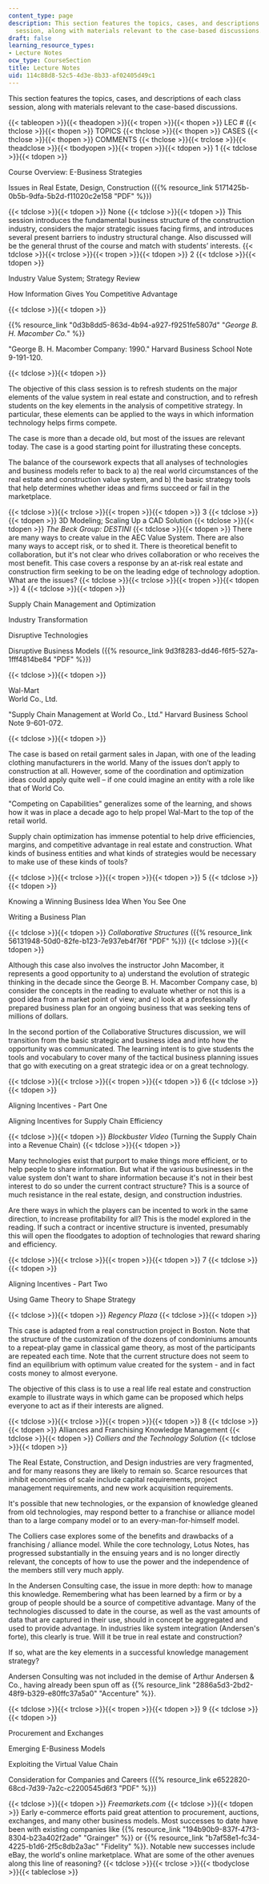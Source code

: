 ```yaml
---
content_type: page
description: This section features the topics, cases, and descriptions of each class
  session, along with materials relevant to the case-based discussions.
draft: false
learning_resource_types:
- Lecture Notes
ocw_type: CourseSection
title: Lecture Notes
uid: 114c88d8-52c5-4d3e-8b33-af02405d49c1
---
```

This section features the topics, cases, and descriptions of each class session, along with materials relevant to the case-based discussions.

{{< tableopen >}}{{< theadopen >}}{{< tropen >}}{{< thopen >}}
LEC #
{{< thclose >}}{{< thopen >}}
TOPICS
{{< thclose >}}{{< thopen >}}
CASES
{{< thclose >}}{{< thopen >}}
COMMENTS
{{< thclose >}}{{< trclose >}}{{< theadclose >}}{{< tbodyopen >}}{{< tropen >}}{{< tdopen >}}
1
{{< tdclose >}}{{< tdopen >}}

Course Overview: E-Business Strategies

Issues in Real Estate, Design, Construction ({{% resource_link 5171425b-0b5b-9dfa-5b2d-f11020c2e158 "PDF" %}})

{{< tdclose >}}{{< tdopen >}}
None
{{< tdclose >}}{{< tdopen >}}
This session introduces the fundamental business structure of the construction industry, considers the major strategic issues facing firms, and introduces several present barriers to industry structural change. Also discussed will be the general thrust of the course and match with students’ interests.
{{< tdclose >}}{{< trclose >}}{{< tropen >}}{{< tdopen >}}
2
{{< tdclose >}}{{< tdopen >}}

Industry Value System; Strategy Review

How Information Gives You Competitive Advantage

{{< tdclose >}}{{< tdopen >}}

{{% resource_link "0d3b8dd5-863d-4b94-a927-f9251fe5807d" "*George B. H. Macomber Co.*" %}}

"George B. H. Macomber Company: 1990." Harvard Business School Note 9-191-120.

{{< tdclose >}}{{< tdopen >}}

The objective of this class session is to refresh students on the major elements of the value system in real estate and construction, and to refresh students on the key elements in the analysis of competitive strategy. In particular, these elements can be applied to the ways in which information technology helps firms compete.

The case is more than a decade old, but most of the issues are relevant today. The case is a good starting point for illustrating these concepts.

The balance of the coursework expects that all analyses of technologies and business models refer to back to a) the real world circumstances of the real estate and construction value system, and b) the basic strategy tools that help determines whether ideas and firms succeed or fail in the marketplace.

{{< tdclose >}}{{< trclose >}}{{< tropen >}}{{< tdopen >}}
3
{{< tdclose >}}{{< tdopen >}}
3D Modeling; Scaling Up a CAD Solution
{{< tdclose >}}{{< tdopen >}}
*The Beck Group: DESTINI*
{{< tdclose >}}{{< tdopen >}}
There are many ways to create value in the AEC Value System. There are also many ways to accept risk, or to shed it. There is theoretical benefit to collaboration, but it's not clear who drives collaboration or who receives the most benefit. This case covers a response by an at-risk real estate and construction firm seeking to be on the leading edge of technology adoption. What are the issues?
{{< tdclose >}}{{< trclose >}}{{< tropen >}}{{< tdopen >}}
4
{{< tdclose >}}{{< tdopen >}}

Supply Chain Management and Optimization

Industry Transformation

Disruptive Technologies

Disruptive Business Models ({{% resource_link 9d3f8283-dd46-f6f5-527a-1fff4814be84 "PDF" %}})

{{< tdclose >}}{{< tdopen >}}

Wal-Mart    
World Co., Ltd.

"Supply Chain Management at World Co., Ltd." Harvard Business School Note 9-601-072.

{{< tdclose >}}{{< tdopen >}}

The case is based on retail garment sales in Japan, with one of the leading clothing manufacturers in the world. Many of the issues don’t apply to construction at all. However, some of the coordination and optimization ideas could apply quite well – if one could imagine an entity with a role like that of World Co.

"Competing on Capabilities" generalizes some of the learning, and shows how it was in place a decade ago to help propel Wal-Mart to the top of the retail world.

Supply chain optimization has immense potential to help drive efficiencies, margins, and competitive advantage in real estate and construction. What kinds of business entities and what kinds of strategies would be necessary to make use of these kinds of tools?

{{< tdclose >}}{{< trclose >}}{{< tropen >}}{{< tdopen >}}
5
{{< tdclose >}}{{< tdopen >}}

Knowing a Winning Business Idea When You See One

Writing a Business Plan

{{< tdclose >}}{{< tdopen >}}
*Collaborative Structures* ({{% resource_link 56131948-50d0-82fe-b123-7e937eb4f76f "PDF" %}})
{{< tdclose >}}{{< tdopen >}}

Although this case also involves the instructor John Macomber, it represents a good opportunity to a) understand the evolution of strategic thinking in the decade since the George B. H. Macomber Company case, b) consider the concepts in the reading to evaluate whether or not this is a good idea from a market point of view; and c) look at a professionally prepared business plan for an ongoing business that was seeking tens of millions of dollars.

In the second portion of the Collaborative Structures discussion, we will transition from the basic strategic and business idea and into how the opportunity was communicated. The learning intent is to give students the tools and vocabulary to cover many of the tactical business planning issues that go with executing on a great strategic idea or on a great technology.

{{< tdclose >}}{{< trclose >}}{{< tropen >}}{{< tdopen >}}
6
{{< tdclose >}}{{< tdopen >}}

Aligning Incentives - Part One

Aligning Incentives for Supply Chain Efficiency

{{< tdclose >}}{{< tdopen >}}
*Blockbuster Video* (Turning the Supply Chain into a Revenue Chain)
{{< tdclose >}}{{< tdopen >}}

Many technologies exist that purport to make things more efficient, or to help people to share information. But what if the various businesses in the value system don't want to share information because it's not in their best interest to do so under the current contract structure? This is a source of much resistance in the real estate, design, and construction industries.

Are there ways in which the players can be incented to work in the same direction, to increase profitability for all? This is the model explored in the reading. If such a contract or incentive structure is invented, presumably this will open the floodgates to adoption of technologies that reward sharing and efficiency.

{{< tdclose >}}{{< trclose >}}{{< tropen >}}{{< tdopen >}}
7
{{< tdclose >}}{{< tdopen >}}

Aligning Incentives - Part Two

Using Game Theory to Shape Strategy

{{< tdclose >}}{{< tdopen >}}
*Regency Plaza*
{{< tdclose >}}{{< tdopen >}}

This case is adapted from a real construction project in Boston. Note that the structure of the customization of the dozens of condominiums amounts to a repeat-play game in classical game theory, as most of the participants are repeated each time. Note that the current structure does not seem to find an equilibrium with optimum value created for the system - and in fact costs money to almost everyone.

The objective of this class is to use a real life real estate and construction example to illustrate ways in which game can be proposed which helps everyone to act as if their interests are aligned.

{{< tdclose >}}{{< trclose >}}{{< tropen >}}{{< tdopen >}}
8
{{< tdclose >}}{{< tdopen >}}
Alliances and Franchising Knowledge Management
{{< tdclose >}}{{< tdopen >}}
*Colliers and the Technology Solution*
{{< tdclose >}}{{< tdopen >}}

The Real Estate, Construction, and Design industries are very fragmented, and for many reasons they are likely to remain so. Scarce resources that inhibit economies of scale include capital requirements, project management requirements, and new work acquisition requirements.

It's possible that new technologies, or the expansion of knowledge gleaned from old technologies, may respond better to a franchise or alliance model than to a large company model or to an every-man-for-himself model.

The Colliers case explores some of the benefits and drawbacks of a franchising / alliance model. While the core technology, Lotus Notes, has progressed substantially in the ensuing years and is no longer directly relevant, the concepts of how to use the power and the independence of the members still very much apply.

In the Andersen Consulting case, the issue in more depth: how to manage this knowledge. Remembering what has been learned by a firm or by a group of people should be a source of competitive advantage. Many of the technologies discussed to date in the course, as well as the vast amounts of data that are captured in their use, should in concept be aggregated and used to provide advantage. In industries like system integration (Andersen's forte), this clearly is true. Will it be true in real estate and construction?

If so, what are the key elements in a successful knowledge management strategy?

Andersen Consulting was not included in the demise of Arthur Andersen & Co., having already been spun off as {{% resource_link "2886a5d3-2bd2-48f9-b329-e80ffc37a5a0" "Accenture" %}}.

{{< tdclose >}}{{< trclose >}}{{< tropen >}}{{< tdopen >}}
9
{{< tdclose >}}{{< tdopen >}}

Procurement and Exchanges

Emerging E-Business Models

Exploiting the Virtual Value Chain

Consideration for Companies and Careers ({{% resource_link e6522820-68cd-7d39-7a2c-c2200545d6f3 "PDF" %}})

{{< tdclose >}}{{< tdopen >}}
*Freemarkets.com*
{{< tdclose >}}{{< tdopen >}}
Early e-commerce efforts paid great attention to procurement, auctions, exchanges, and many other business models. Most successes to date have been with existing companies like {{% resource_link "194b90b9-837f-47f3-8304-b23a402f2ade" "Grainger" %}} or {{% resource_link "b7af58e1-fc34-4225-b1d6-2f5c8db2a3ac" "Fidelity" %}}. Notable new successes include eBay, the world's online marketplace. What are some of the other avenues along this line of reasoning?
{{< tdclose >}}{{< trclose >}}{{< tbodyclose >}}{{< tableclose >}}